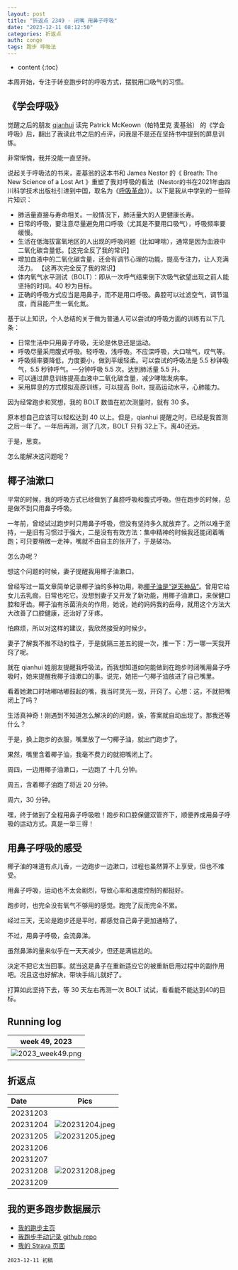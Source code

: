 ```yaml
---
layout: post
title: "折返点 2349 - 闭嘴 用鼻子呼吸"
date: "2023-12-11 08:12:50"
categories: 折返点
auth: conge
tags: 跑步 呼吸法
---
```

* content
{:toc}

本周开始，专注于转变跑步时的呼吸方式，摆脱用口吸气的习惯。




## 《学会呼吸》

觉醒之后的朋友 [qianhui](https://zhuanlan.zhihu.com/p/665213671) 读完 Patrick McKeown（帕特里克 麦基翁） 的《学会呼吸》后，翻出了我读此书之后的点评，问我是不是还在坚持书中提到的屏息训练。

非常惭愧，我并没能一直坚持。

说起关于呼吸法的书来，麦基翁的这本书和 James Nestor 的《 Breath: The New Science of a Lost Art 》重塑了我对呼吸的看法（Nestor的书在2021年由四川科学技术出版社引进到中国，取名为《[呼吸革命](https://neodb.social/book/1PbiLlgdpHSUX0FwQDamxJ)》）。以下是我从中学到的一些碎片知识：

* 肺活量直接与寿命相关。一般情况下，肺活量大的人更健康长寿。
* 日常的呼吸，要注意尽量避免用口呼吸（尤其是不要用口吸气），呼吸频率要缓慢。
* 生活在低海拔富氧地区的人出现的呼吸问题（比如哮喘），通常是因为血液中二氧化碳含量低。【这完全反了我的常识】
* 增加血液中的二氧化碳含量，还会有调节心理的功能，提高专注力，让人充满活力。 【这再次完全反了我的常识】
* 体内氧气水平测试（BOLT）：即从一次呼气结束倒下次吸气欲望出现之前人能坚持的时间。40 秒为目标。
* 正确的呼吸方式应当是用鼻子，而不是用口呼吸。鼻腔可以过滤空气，调节温度，而且能产生一氧化氮。 

基于以上知识，个人总结的关于做为普通人可以尝试的呼吸方面的训练有以下几条：

* 日常生活中只用鼻子呼吸，无论是休息还是运动。
* 呼吸尽量采用腹式呼吸。轻呼吸，浅呼吸。不应深呼吸，大口喘气，叹气等。 
* 呼吸频率要降低，力度要小，做到平缓轻柔。可以尝试的呼吸法是 5.5 秒钟吸气，5.5 秒钟呼气。一分钟呼吸 5.5 次。达到肺活量 5.5 升。
* 可以通过屏息训练提高血液中二氧化碳含量，减少哮喘发病率。
* 采用屏息的方式模拟高原训练，可以提高 Bolt，提高运动水平，心肺能力。

因为经常跑步和冥想，我的 BOLT 数值在初次测量时，就有 30 多。

原本想自己应该可以轻松达到 40 以上。但是，qianhui 提醒之时，已经是我首测之后一年了。一年后再测，测了几次，BOLT 只有 32上下。离40还远。

于是，思变。

怎么能解决这问题呢？

## 椰子油漱口

平常的时候，我的呼吸方式已经做到了鼻腔呼吸和腹式呼吸。但在跑步的时候，总是做不到只用鼻子呼吸。

一年前，曾经试过跑步时只用鼻子呼吸，但没有坚持多久就放弃了。之所以难于坚持，一是旧有习惯过于强大，二是没有有效方法：集中精神的时候我还能闭着嘴跑；可只要稍微一走神，嘴就不由自主的张开了，于是破功。

怎么办呢？

想这个问题的时候，妻子提醒我用椰子油漱口。

曾经写过一篇文章简单记录椰子油的多种功用，称[椰子油是“逆天神品”](https://conge.livingwithfcs.org/2014/12/07/ni-tian-shen-pin-ye-zi-you/)。曾用它给女儿去乳痂，日常也吃它。没想到妻子又开发了新功能，用椰子油漱口，来保健口腔和牙齿。椰子油有杀菌消炎的作用，她说，她的妈妈我的岳母，就用这个方法大大改善了口腔健康，还治好了牙疼。

怕麻烦，所以对这样的建议，我欣然接受的时候少。

妻子了解我不推不动的性子，于是就隔三差五的提一次，推一下：万一哪一天我开窍了呢。

就在 qianhui 姓朋友提醒我呼吸法，而我想知道如何能做到在跑步时闭嘴用鼻子呼吸时，她来提醒我椰子油漱口的事。说完，她把一勺椰子油放进了自己嘴里。

看着她漱口时咕嘟咕嘟鼓起的嘴，我当时灵光一现，开窍了。心想：这，不就把嘴闭上了吗？

生活真神奇！刚遇到不知道怎么解决的的问题，诶，答案就自动出现了。那我还等什么？

于是，换上跑步的衣服，嘴里放了一勺椰子油，就出门跑步了。

果然，嘴里含着椰子油，我毫不费力的就把嘴闭上了。

周四，一边用椰子油漱口，一边跑了 十几 分钟。

周五，含着椰子油跑了将近 20 分钟。

周六，30 分钟。

嘿，终于做到了全程用鼻子呼吸啦！跑步和口腔保健双管齐下，顺便养成用鼻子呼吸的运动方式。真是一举三得！

## 用鼻子呼吸的感受

椰子油的味道有点儿香，一边跑步一边漱口，过程也虽然算不上享受，但也不难受。

用鼻子呼吸，运动也不太会剧烈，导致心率和速度控制的都挺好。

跑步时，也完全没有氧气不够用的感觉。跑完了反而完全不累。

经过三天，无论是跑步还是平时，都感觉自己鼻子更加通畅了。

不过，用鼻子呼吸，会流鼻涕。

虽然鼻涕的量来似乎在一天天减少，但还是满尴尬的。

决定不把它太当回事。就当这是鼻子在重新适应它的被重新启用过程中的副作用吧。况且这也好解决，带块手绢儿就好了。

打算如此坚持下去，等 30 天左右再测一次 BOLT 试试，看看能不能达到40的目标。

## Running log

| week 49, 2023 |
| :-----------: |
| ![2023_week49.png](https://s2.loli.net/2023/12/12/nUvaNCsiShfBZHg.png) |

## 折返点

| Date     | Pics  |
| :------- | :------------------------------------------------------------------: |
| 20231203 |  |
| 20231204 | ![20231204.jpeg](https://s2.loli.net/2023/12/12/67iKlk1ALPjnDUH.jpg) |
| 20231205 | ![20231205.jpeg](https://s2.loli.net/2023/12/12/Rvx3nSaeZhNsuVj.jpg) |
| 20231206 |  |
| 20231207 |  |
| 20231208 | ![20231208.jpeg](https://s2.loli.net/2023/12/12/ONGlLsAgtDCyZUb.jpg) |
| 20231209 |  |

## 我的更多跑步数据展示

* [我的跑步主页](https://conge.livingwithfcs.org/running_page/)
* [我跑步手动记录 github repo](https://github.com/conge/RunningStreak)
* [我的 Strava 页面](https://www.strava.com/athletes/57680242)

```
2023-12-11 初稿
```
